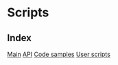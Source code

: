 # Scripts

## Index

[Main](https://blackshibe.github.io/deadline-wiki-data/insitux/Main.html)
[API](https://blackshibe.github.io/deadline-wiki-data/insitux/API.html)
[Code samples](https://blackshibe.github.io/deadline-wiki-data/insitux/Samples.html)
[User scripts](https://blackshibe.github.io/deadline-wiki-data/insitux/Scripts.html)
